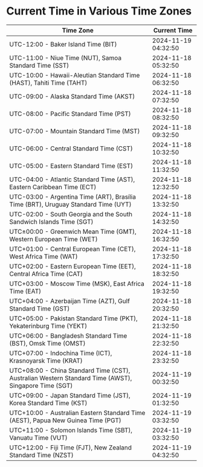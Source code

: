 # Current Time in Various Time Zones

| Time Zone | Current Time |
|-----------|--------------|
| UTC-12:00 - Baker Island Time (BIT) | 2024-11-19 04:32:50 |
| UTC-11:00 - Niue Time (NUT), Samoa Standard Time (SST) | 2024-11-18 05:32:50 |
| UTC-10:00 - Hawaii-Aleutian Standard Time (HAST), Tahiti Time (TAHT) | 2024-11-18 06:32:50 |
| UTC-09:00 - Alaska Standard Time (AKST) | 2024-11-18 07:32:50 |
| UTC-08:00 - Pacific Standard Time (PST) | 2024-11-18 08:32:50 |
| UTC-07:00 - Mountain Standard Time (MST) | 2024-11-18 09:32:50 |
| UTC-06:00 - Central Standard Time (CST) | 2024-11-18 10:32:50 |
| UTC-05:00 - Eastern Standard Time (EST) | 2024-11-18 11:32:50 |
| UTC-04:00 - Atlantic Standard Time (AST), Eastern Caribbean Time (ECT) | 2024-11-18 12:32:50 |
| UTC-03:00 - Argentina Time (ART), Brasília Time (BRT), Uruguay Standard Time (UYT) | 2024-11-18 13:32:50 |
| UTC-02:00 - South Georgia and the South Sandwich Islands Time (SGT) | 2024-11-18 14:32:50 |
| UTC±00:00 - Greenwich Mean Time (GMT), Western European Time (WET) | 2024-11-18 16:32:50 |
| UTC+01:00 - Central European Time (CET), West Africa Time (WAT) | 2024-11-18 17:32:50 |
| UTC+02:00 - Eastern European Time (EET), Central Africa Time (CAT) | 2024-11-18 18:32:50 |
| UTC+03:00 - Moscow Time (MSK), East Africa Time (EAT) | 2024-11-18 19:32:50 |
| UTC+04:00 - Azerbaijan Time (AZT), Gulf Standard Time (GST) | 2024-11-18 20:32:50 |
| UTC+05:00 - Pakistan Standard Time (PKT), Yekaterinburg Time (YEKT) | 2024-11-18 21:32:50 |
| UTC+06:00 - Bangladesh Standard Time (BST), Omsk Time (OMST) | 2024-11-18 22:32:50 |
| UTC+07:00 - Indochina Time (ICT), Krasnoyarsk Time (KRAT) | 2024-11-18 23:32:50 |
| UTC+08:00 - China Standard Time (CST), Australian Western Standard Time (AWST), Singapore Time (SGT) | 2024-11-19 00:32:50 |
| UTC+09:00 - Japan Standard Time (JST), Korea Standard Time (KST) | 2024-11-19 01:32:50 |
| UTC+10:00 - Australian Eastern Standard Time (AEST), Papua New Guinea Time (PGT) | 2024-11-19 03:32:50 |
| UTC+11:00 - Solomon Islands Time (SBT), Vanuatu Time (VUT) | 2024-11-19 03:32:50 |
| UTC+12:00 - Fiji Time (FJT), New Zealand Standard Time (NZST) | 2024-11-19 04:32:50 |
